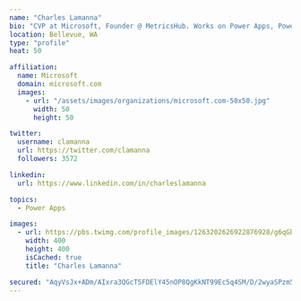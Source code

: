 ```yaml
---
name: "Charles Lamanna"
bio: "CVP at Microsoft, Founder @ MetricsHub. Works on Power Apps, Power Automate, Power Virtual Agent, Common Data Service and Dynamics 365."
location: Bellevue, WA
type: "profile"
heat: 50

affiliation:
  name: Microsoft
  domain: microsoft.com
  images:
    - url: "/assets/images/organizations/microsoft.com-50x50.jpg"
      width: 50
      height: 50

twitter:
  username: clamanna
  url: https://twitter.com/clamanna
  followers: 3572

linkedin:
  url: https://www.linkedin.com/in/charleslamanna

topics:
  - Power Apps

images:
  - url: https://pbs.twimg.com/profile_images/1263202626922876928/g6qGbHZ-_400x400.jpg
    width: 400
    height: 400
    isCached: true
    title: "Charles Lamanna"

secured: "AqyVsJx+ADm/AIxra3QGcT5FDElY45nOP8QgKkNT99Ec5q4SM/D/2wyaSPzm5+pyeGgMq2rqm/y57L1t7HO1+rN6HnDkwyRbqle2ovSIg2z3Q1lAHzB8dyB7mKFmqhXBx6Clh00OE4HYPAsTxm3uaYU0ikiM6PNfZi67Yb3il9zdNghCg8vwn2vcU+qZBksjTsCX1SmqcKjSADxEBwbhPWsXzaiaUozrj0c1X2UDKucBQguHmIOWhjp/8a4gITjs4j99FC7NHuE8elhBvFkbyvRBDHkRlfvLvn8qJN5Xiuf8k1JjZga8pmwOEknZHE5qM30Y8wBqDcN7/EkTt4N5c9MArxSL+pR8PMbbbiNvSZuwOWti4Xc/C7K/24QHYGm4Znt9duVh38S/Hb03mMH5OD+5Ok/d9LIweQs3hEMqXac=;lN+bPb7CoYFezGBz0ESONw=="
---
```



